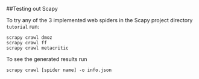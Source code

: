 ##Testing out Scapy 

To try any of the 3 implemented web spiders in the Scapy project directory `tutorial` run: 
```
scrapy crawl dmoz
scrapy crawl ff
scrapy crawl metacritic
```
To see the generated results run 
```
scrapy crawl [spider name] -o info.json
```

